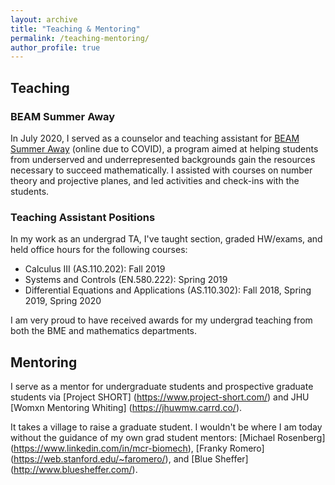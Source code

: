 ```yaml
---
layout: archive
title: "Teaching & Mentoring"
permalink: /teaching-mentoring/
author_profile: true
---
```


## Teaching
### BEAM Summer Away
In July 2020, I served as a counselor and teaching assistant for [BEAM Summer Away](https://www.beammath.org/summer-after-7th-grade) (online due to COVID), a program aimed at helping students from underserved and underrepresented backgrounds gain the resources necessary to succeed mathematically. I assisted with courses on number theory and projective planes, and led activities and check-ins with the students.
### Teaching Assistant Positions
In my work as an undergrad TA, I've taught section, graded HW/exams, and held office hours for the following courses:
*  Calculus III (AS.110.202): Fall 2019
*  Systems and Controls (EN.580.222): Spring 2019
*  Differential Equations and Applications (AS.110.302): Fall 2018, Spring 2019, Spring 2020 

I am very proud to have received awards for my undergrad teaching from both the BME and mathematics departments.


## Mentoring
I serve as a mentor for undergraduate students and prospective graduate students via [Project SHORT] (https://www.project-short.com/) and JHU [Womxn Mentoring Whiting] (https://jhuwmw.carrd.co/).

It takes a village to raise a graduate student. I wouldn't be where I am today without the guidance of my own grad student mentors: [Michael Rosenberg] (https://www.linkedin.com/in/mcr-biomech), [Franky Romero] (https://web.stanford.edu/~faromero/), and [Blue Sheffer] (http://www.bluesheffer.com/).
